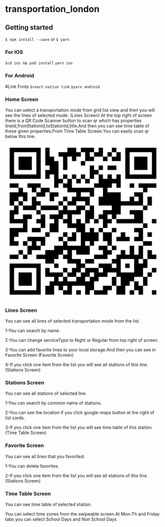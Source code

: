 # transportation_london
## Getting started

`$ npm install --save`
 or
`$ yarn`

### For IOS 

`$cd ios && pod install`
`yarn ios`

### For Android 
#Link Fonts
`$react-native link`
`$yarn android`

### Home Screen

You can select a transportation mode from grid list view and then you will see the lines of selected mode. (Lines Screen)
At the top right of screen there is a QR Code Scanner button to scan qr which has properties lineId,fromStationId,toStationId,title.And then you can see time table of these given properties.From Time Table Screen.You can easily scan qr below this line.


![qr](./src/assets/Images/qr.png)

### Lines Screen

You can see all lines of selected transportation mode from the list.

1-You can search by name.

2-You can change serviceType to Night or Regular from top right of screen.

3-You can add favorite lines to your local storage.And then you can see in Favorite Screen (Favorite Screen)

4-If you click one item from the list you will see all stations of this line. (Stations Screen)

### Stations Screen

You can see all stations of selected line.

1-You can search by common name of stations.

2-You can see the location if you click google-maps button at the right of list cards.

3-If you click one item from the list you will see time table of this station. (Time Table Screen)

### Favorite Screen

You can see all lines that you favorited.

1-You can delete favorites.

2-If you click one item from the list you will see all stations of this line. (Stations Screen)

### Time Table Screen

You can see time table of selected station.

You can select time zones from the swipeable screen.At Mon-Th and Friday tabs you can select School Days and Non School Days 
